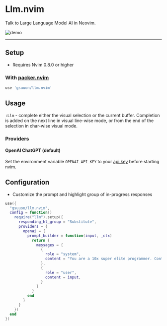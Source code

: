 # Llm.nvim

Talk to Large Language Model AI in Neovim.

![demo](https://user-images.githubusercontent.com/6422188/232323471-2fe0bb1f-54a3-4508-b6fb-b9c6d091dde8.gif)

---

## Setup

- Requires Nvim 0.8.0 or higher

### With [packer.nvim](https://github.com/wbthomason/packer.nvim)

```lua
use 'gsuuon/llm.nvim'
```

## Usage

`:Llm` - complete either the visual selection or the current buffer. Completion is added on the next line in visual line-wise mode, or from the end of the selection in char-wise visual mode.

### Providers
#### OpenAI ChatGPT (default)
Set the environment variable `OPENAI_API_KEY` to your [api key](https://platform.openai.com/account/api-keys) before starting nvim.


## Configuration

- Customize the prompt and highlight group of in-progress responses

```lua
use({
  "gsuuon/llm.nvim",
  config = function()
    require("llm").setup({
      responding_hl_group = "Substitute",
      providers = {
        openai = {
          prompt_builder = function(input, _ctx)
            return {
              messages = {
                {
                  role = "system",
                  content = "You are a 10x super elite programmer. Continue only with code. Do not write tests, examples, or output of code unless explicitly asked for.",
                },
                {
                  role = "user",
                  content = input,
                }
              }
            }
          end
        }
      }
    })
  end
})
```
